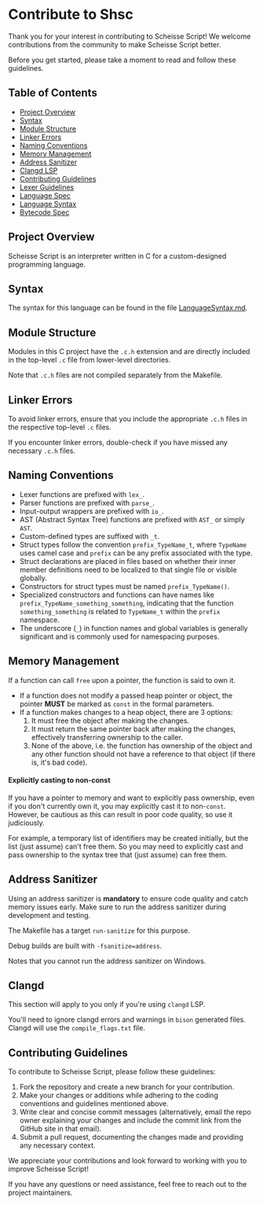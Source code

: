 # Contribute to Shsc

Thank you for your interest in contributing to Scheisse Script!
We welcome contributions from the community to make Scheisse Script better.

Before you get started, please take a moment to read and follow these guidelines.

## Table of Contents
- [Project Overview](#project-overview)
- [Syntax](#syntax)
- [Module Structure](#module-structure)
- [Linker Errors](#linker-errors)
- [Naming Conventions](#naming-conventions)
- [Memory Management](#memory-management)
- [Address Sanitizer](#address-sanitizer)
- [Clangd LSP](#clangd)
- [Contributing Guidelines](#contributing-guidelines)
- [Lexer Guidelines](LexerInterface.md)
- [Language Spec](LanguageSpec.md)
- [Language Syntax](LanguageSyntax.md)
- [Bytecode Spec](https://github.com/AvirukBasak/shsc-runtime/blob/main/docs/ShscIrSpec.md)

## Project Overview
Scheisse Script is an interpreter written in C for a custom-designed programming language.

## Syntax
The syntax for this language can be found in the file [LanguageSyntax.md](LanguageSyntax.md).

## Module Structure
Modules in this C project have the `.c.h` extension and are directly included in the top-level `.c` file from lower-level directories.

Note that `.c.h` files are not compiled separately from the Makefile.

## Linker Errors
To avoid linker errors, ensure that you include the appropriate `.c.h` files in the respective top-level `.c` files.

If you encounter linker errors, double-check if you have missed any necessary `.c.h` files.

## Naming Conventions
- Lexer functions are prefixed with `lex_`.
- Parser functions are prefixed with `parse_`.
- Input-output wrappers are prefixed with `io_`.
- AST (Abstract Syntax Tree) functions are prefixed with `AST_` or simply `AST`.
- Custom-defined types are suffixed with `_t`.
- Struct types follow the convention `prefix_TypeName_t`, where `TypeName` uses camel case and `prefix` can be any prefix associated with the type.
- Struct declarations are placed in files based on whether their inner member definitions need to be localized to that single file or visible globally.
- Constructors for struct types must be named `prefix_TypeName()`.
- Specialized constructors and functions can have names like `prefix_TypeName_something_something`, indicating that the function `something_something` is related to `TypeName_t` within the `prefix` namespace.
- The underscore (`_`) in function names and global variables is generally significant and is commonly used for namespacing purposes.

## Memory Management
If a function can call `free` upon a pointer, the function is said to own it.

- If a function does not modify a passed heap pointer or object, the pointer **MUST** be marked as `const` in the formal parameters.
- If a function makes changes to a heap object, there are 3 options:
    1. It must free the object after making the changes.
    2. It must return the same pointer back after making the changes, effectively transferring ownership to the caller.
    3. None of the above, i.e. the function has ownership of the object and any other function should not have a reference to that object (if there is, it's bad code).

#### Explicitly casting to non-const
If you have a pointer to memory and want to explicitly pass ownership, even if you don't currently own it, you may explicitly cast it to non-`const`.
However, be cautious as this can result in poor code quality, so use it judiciously.

For example, a temporary list of identifiers may be created initially, but the list (just assume) can't free them.
So you may need to explicitly cast and pass ownership to the syntax tree that (just assume) can free them.

## Address Sanitizer
Using an address sanitizer is **mandatory** to ensure code quality and catch memory issues early.
Make sure to run the address sanitizer during development and testing.

The Makefile has a target `run-sanitize` for this purpose.

Debug builds are built with `-fsanitize=address`.

Notes that you cannot run the address sanitizer on Windows.

## Clangd
This section will apply to you only if you're using `clangd` LSP.

You'll need to ignore clangd errors and warnings in `bison` generated files.
Clangd will use the `compile_flags.txt` file.

## Contributing Guidelines
To contribute to Scheisse Script, please follow these guidelines:
1. Fork the repository and create a new branch for your contribution.
2. Make your changes or additions while adhering to the coding conventions and guidelines mentioned above.
3. Write clear and concise commit messages (alternatively, email the repo owner explaining your changes and include the commit link from the GitHub site in that email).
4. Submit a pull request, documenting the changes made and providing any necessary context.

We appreciate your contributions and look forward to working with you to improve Scheisse Script!

If you have any questions or need assistance, feel free to reach out to the project maintainers.
